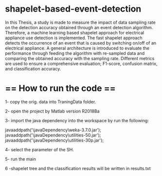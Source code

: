 # shapelet-based-event-detection
In this Thesis, a study is made to measure the impact of data sampling rate on the detection accuracy obtained through an event detection algorithm. Therefore, a machine learning based shapelet approach for electrical appliance use detection is implemented. The fast shapelet approach detects the occurrence of an event that is caused by switching on/off of an electrical appliance. A general architecture is introduced to evaluate the performance through feeding the algorithm with re-sampled data and comparing the obtained accuracy with the sampling rate. Different metrics are used to ensure a comprehensive evaluation; F1-score, confusion matrix, and classification accuracy.
# == How to run the code ==
1- copy the orig. data into TraningData folder. 

2- open the project by Matlab version R2018Ba

3- import the java dependency into the workspace by run the following: 

javaaddpath('\javaDependency\weka-3.7.0.jar');
javaaddpath('\javaDependency\utilities-50.jar');
javaaddpath('\javaDependency\utilities-30p.jar');


4- select the parameter of the SH.

5- run the main 


6 -shapelet tree and the classification results will be written in results.txt
